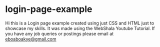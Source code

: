 # login-page-example

Hi this is a Login page example created using just CSS and HTML just to showcase my skills.
It was made using the WebShala Youtube Tutorial. If you have any job queries or postings please
email at eboaboakye@gmail.com
